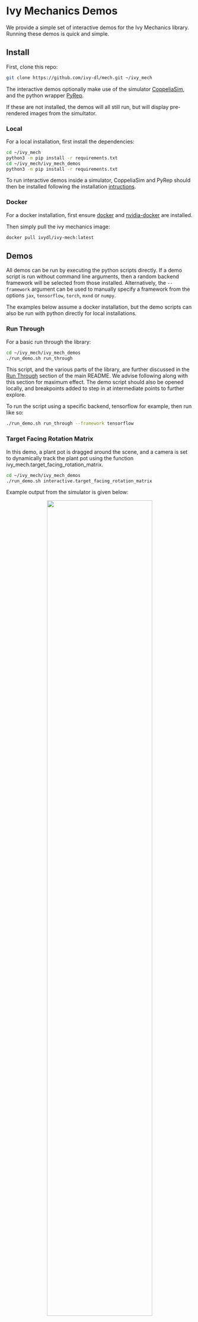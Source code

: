 # Ivy Mechanics Demos

We provide a simple set of interactive demos for the Ivy Mechanics library.
Running these demos is quick and simple.

## Install

First, clone this repo:

```bash
git clone https://github.com/ivy-dl/mech.git ~/ivy_mech
```

The interactive demos optionally make use of the simulator
[CoppeliaSim](https://www.coppeliarobotics.com/),
and the python wrapper [PyRep](https://github.com/stepjam/PyRep).

If these are not installed, the demos will all still run, but will display pre-rendered images from the simultator.

### Local

For a local installation, first install the dependencies:

```bash
cd ~/ivy_mech
python3 -m pip install -r requirements.txt
cd ~/ivy_mech/ivy_mech_demos
python3 -m pip install -r requirements.txt
```

To run interactive demos inside a simulator, CoppeliaSim and PyRep should then be installed following the installation [intructions](https://github.com/stepjam/PyRep#install).

### Docker

For a docker installation, first ensure [docker](https://docs.docker.com/get-docker/) and [nvidia-docker](https://github.com/NVIDIA/nvidia-docker) are installed.

Then simply pull the ivy mechanics image:

```bash
docker pull ivydl/ivy-mech:latest
```

## Demos

All demos can be run by executing the python scripts directly.
If a demo script is run without command line arguments, then a random backend framework will be selected from those installed.
Alternatively, the `--framework` argument can be used to manually specify a framework from the options
`jax`, `tensorflow`, `torch`, `mxnd` or `numpy`.

The examples below assume a docker installation, but the demo scripts can also
be run with python directly for local installations.

### Run Through

For a basic run through the library:

```bash
cd ~/ivy_mech/ivy_mech_demos
./run_demo.sh run_through
```

This script, and the various parts of the library, are further discussed in the [Run Through](https://github.com/ivy-dl/mech#run-through) section of the main README.
We advise following along with this section for maximum effect. The demo script should also be opened locally,
and breakpoints added to step in at intermediate points to further explore.

To run the script using a specific backend, tensorflow for example, then run like so:

```bash
./run_demo.sh run_through --framework tensorflow
```

### Target Facing Rotation Matrix

In this demo, a plant pot is dragged around the scene, and a camera is set to
dynamically track the plant pot using the function ivy_mech.target_facing_rotation_matrix.

```bash
cd ~/ivy_mech/ivy_mech_demos
./run_demo.sh interactive.target_facing_rotation_matrix
```

Example output from the simulator is given below:

<p align="center">
    <img width="75%" style="display: block;" src='https://github.com/ivy-dl/ivy-dl.github.io/blob/master/img/externally_linked/ivy_mech/demo_a.gif?raw=true'>
</p>

### Polar to Cartesian Co-ordinates

In this demo, an omni-directional camera is dragged around the scene,
and a cartesian point cloud reconstruction is dynamically generated from the omni camera polar depth maps,
using the method ivy_mech.polar_to_cartesian_coords.

```bash
cd ~/ivy_mech/ivy_mech_demos
./run_demo.sh interactive.polar_to_cartesian_coords
```
Example output from the simulator, and Open3D renderings, are given below:

<p align="center">
    <img width="75%" style="display: block;" src='https://github.com/ivy-dl/ivy-dl.github.io/blob/master/img/externally_linked/ivy_mech/demo_b.gif?raw=true'>
</p>

## Get Involved

If you have any issues running any of the demos, would like to request further demos, or would like to implement your own, then get it touch.
Feature requests, pull requests, and [tweets](https://twitter.com/ivythread) all welcome!